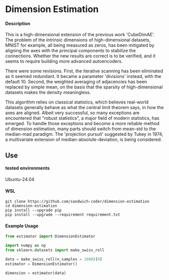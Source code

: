 # Dimension Estimation


#### Description

This is a high-dimensional extension of the previous work 'CubeDimAE'. The problem of the intrinsic dimensions of high-dimensional datasets, MNIST for example, all being measured as zeros, has been mitigated by aligning the axes with the principal components to stabilize the connections. Whether the new results are correct is to be verified, and it seems to require building more advanced autoencoders.

There were some revisions. First, the iterative scanning has been eliminated as it seemed redundant. It became a parameter 'divisions' instead, with the default 10. Second, the weighted averaging of adjacencies has been replaced by simple mean, on the basis that the sparsity of high-dimensional datasets makes the density meaningless.

This algorithm relies on classical statistics, which believes real-world datasets generally behave as what the central limit theorem says, in how the axes are aligned. Albeit very successful, so many exceptions are encountered that "robust statistics", a major field of modern statistics, has emerged. To handle those exceptions and become a more reliable method of dimension estimation, many parts should switch from mean-std to the median-mad paradigm. The 'projection pursuit' suggested by Tukey in 1974, a multivariate extension of median-absolute-deviation, is being considered.


## Use

#### tested environments
Ubuntu-24.04

#### WSL
```
git clone https://github.com/sandwich-coder/dimension-estimation
cd dimension-estimation
pip install --upgrade pip
pip install --upgrade --requirement requirement.txt
```

#### Example Usage
```python
from estimator import DimensionEstimator

import numpy as np
from sklearn.datasets import make_swiss_roll

data = make_swiss_roll(n_samples = 1000)[0]
estimator = DimensionEstimator()

dimension = estimator(data)
```

